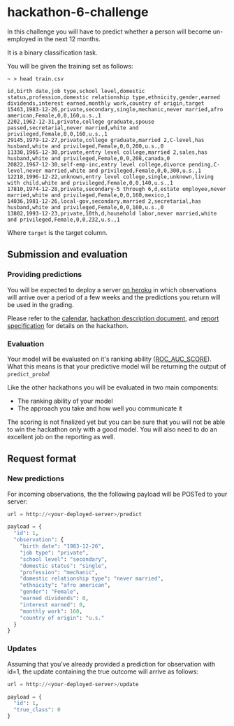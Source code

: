 # hackathon-6-challenge

In this challenge you will have to predict whether a person will become un-employed in the next 12 months.

It is a binary classification task.

You will be given the training set as follows:

```
~ > head train.csv

id,birth date,job type,school level,domestic status,profession,domestic relationship type,ethnicity,gender,earned dividends,interest earned,monthly work,country of origin,target
15463,1983-12-26,private,secondary,single,mechanic,never married,afro american,Female,0,0,160,u.s.,1
2202,1962-12-31,private,college graduate,spouse passed,secretarial,never married,white and privileged,Female,0,0,160,u.s.,1
29145,1979-12-27,private,college graduate,married 2,C-level,has husband,white and privileged,Female,0,0,200,u.s.,0
11330,1965-12-30,private,entry level college,married 2,sales,has husband,white and privileged,Female,0,0,208,canada,0
20822,1967-12-30,self-emp-inc,entry level college,divorce pending,C-level,never married,white and privileged,Female,0,0,300,u.s.,1
12218,1996-12-22,unknown,entry level college,single,unknown,living with child,white and privileged,Female,0,0,140,u.s.,1
17810,1974-12-28,private,secondary-5 through 6,d,estate employee,never married,white and privileged,Female,0,0,160,mexico,1
14036,1981-12-26,local-gov,secondary,married 2,secretarial,has husband,white and privileged,Female,0,0,160,u.s.,0
13802,1993-12-23,private,10th,d,household labor,never married,white and privileged,Female,0,0,232,u.s.,1
```

Where `target` is the target column.

## Submission and evaluation

### Providing predictions

You will be expected to deploy a server [on heroku](https://github.com/LDSSA/heroku-model-deploy) in which observations will
arrive over a period of a few weeks and the predictions you return will be used in the grading.

Please refer to the [calendar](https://calendar.google.com/calendar/b/2?cid=bGlzYm9uZGF0YXNjaWVuY2Uub3JnX2pjaWYwZnJyMzk3YXBoZzB0cGhuN2w2N2FnQGdyb3VwLmNhbGVuZGFyLmdvb2dsZS5jb20), [hackathon description document](https://docs.google.com/document/d/1AqZ8JPzkaBkEeeESJHhkyVrw9sr2DYg_tldfJLutVeY/edit?usp=sharing), and [report specification](https://docs.google.com/document/d/1mmbOgLub_UaP_dckjwuhwz8ExurDpJaTz_D6woBEfE8/edit?usp=sharing) for details on the hackathon.

### Evaluation

Your model will be evaluated on it's ranking ability ([ROC_AUC_SCORE](http://scikit-learn.org/stable/modules/generated/sklearn.metrics.roc_auc_score.html)). What this means
is that your predictive model will be returning the output of `predict_proba`!

Like the other hackathons you will be evaluated in two main components:

- The ranking ability of your model
- The approach you take and how well you communicate it

The scoring is not finalized yet but you can be sure that you will not be able to win the hackathon only with a good model.
You will also need to do an excellent job on the reporting as well.

## Request format

### New predictions

For incoming observations, the the following payload will be POSTed to your server:


```py
url = http://<your-deployed-server>/predict

payload = {
  "id": 1,
  "observation": {
    "birth date": "1983-12-26",
    "job type": "private",
    "school level": "secondary",
    "domestic status": "single",
    "profession": "mechanic",
    "domestic relationship type": "never married",
    "ethnicity": "afro american",
    "gender": "Female",
    "earned dividends": 0,
    "interest earned": 0,
    "monthly work": 160,
    "country of origin": "u.s."
  }
} 
```

### Updates

Assuming that you've already provided a prediction for observation with id=1, the update containing the true outcome
will arrive as follows:

```py
url = http://<your-deployed-server>/update

payload = {
  "id": 1,
  "true_class": 0
}
```

